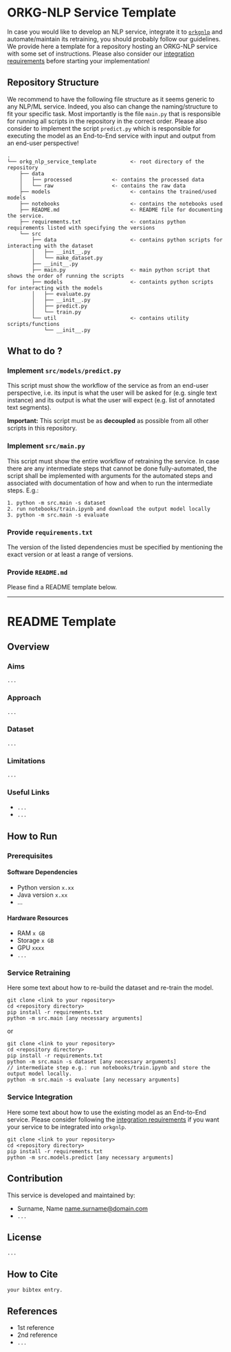 # ORKG-NLP Service Template

In case you would like to develop an NLP service, integrate it to
[``orkgnlp``](https://gitlab.com/TIBHannover/orkg/nlp/orkg-nlp-pypi) and automate/maintain
its retraining, you should probably follow our guidelines. We provide here a template for
a repository hosting an ORKG-NLP service with some set of instructions. Please also consider our
[integration requirements](https://orkg-nlp-pypi.readthedocs.io/en/latest/contribute.html#integration-requirements)
before starting your implementation! 

## Repository Structure
We recommend to have the following file structure as it seems generic to any NLP/ML service. 
Indeed, you also can change the naming/structure to fit your specific task. Most importantly is
the file ``main.py`` that is responsible for running all scripts in the repository in the correct order.
Please also consider to implement the script ``predict.py`` which is responsible for executing the 
model as an End-to-End service with input and output from an end-user perspective!


```commandline
.
└── orkg_nlp_service_template           <- root directory of the repository
    ├── data
    │   ├── processed             <- contains the processed data
    │   └── raw                   <- contains the raw data
    ├── models                          <- contains the trained/used models
    ├── notebooks                       <- contains the notebooks used
    ├── README.md                       <- README file for documenting the service.
    ├── requirements.txt                <- contains python requirements listed with specifying the versions
    └── src
        ├── data                        <- contains python scripts for interacting with the dataset
        │   ├── __init__.py
        │   └── make_dataset.py
        ├── __init__.py
        ├── main.py                     <- main python script that shows the order of running the scripts
        ├── models                      <- containts python scripts for interacting with the models
        │   ├── evaluate.py
        │   ├── __init__.py
        │   ├── predict.py
        │   └── train.py
        └── util                        <- contains utility scripts/functions
            └── __init__.py
```

## What to do ?

### Implement ``src/models/predict.py``
This script must show the workflow of the service as from an end-user perspective, i.e. its input
is what the user will be asked for (e.g. single text instance) and its output is what the user will
expect (e.g. list of annotated text segments).

**Important:** This script must be as **decoupled** as possible from all other scripts in this repository.

### Implement ``src/main.py``
This script must show the entire workflow of retraining the service. In case there are any intermediate 
steps that cannot be done fully-automated, the script shall be implemented with arguments
for the automated steps and associated with documentation of how and when to run the intermediate
steps. E.g.:
```commandline
1. python -m src.main -s dataset
2. run notebooks/train.ipynb and download the output model locally
3. python -m src.main -s evaluate
```

### Provide ``requirements.txt``
The version of the listed dependencies must be specified by mentioning the exact version or at least
a range of versions.

### Provide ``README.md``
Please find a README template below.

-----------------------------------------------------------------------------------
# README Template

## Overview

### Aims
``...``

### Approach
``...``

### Dataset
``...``

### Limitations 
``...``

### Useful Links
* ``...``
* ``...``

## How to Run

### Prerequisites

#### Software Dependencies
* Python version ``x.xx``
* Java version ``x.xx``
* ...

#### Hardware Resources
* RAM ``x GB``
* Storage ``x GB`` 
* GPU ``xxxx``
* ``...``

### Service Retraining

Here some text about how to re-build the dataset and re-train the model. 

```commandline
git clone <link to your repository>
cd <repository directory>
pip install -r requirements.txt
python -m src.main [any necessary arguments]
```

or 

```commandline
git clone <link to your repository>
cd <repository directory>
pip install -r requirements.txt
python -m src.main -s dataset [any necessary arguments]
// intermediate step e.g.: run notebooks/train.ipynb and store the output model locally.
python -m src.main -s evaluate [any necessary arguments]
```

### Service Integration

Here some text about how to use the existing model as an End-to-End service. Please consider
following the [integration requirements](https://orkg-nlp-pypi.readthedocs.io/en/latest/contribute.html#integration-requirements)
if you want your service to be integrated into ``orkgnlp``.

```commandline
git clone <link to your repository>
cd <repository directory>
pip install -r requirements.txt
python -m src.models.predict [any necessary arguments]
```


## Contribution
This service is developed and maintained by:
* Surname, Name <name.surname@domain.com>
* ``...``

## License
``...``

## How to Cite

```commandline
your bibtex entry.
```

## References

* 1st reference
* 2nd reference
* ``...``

